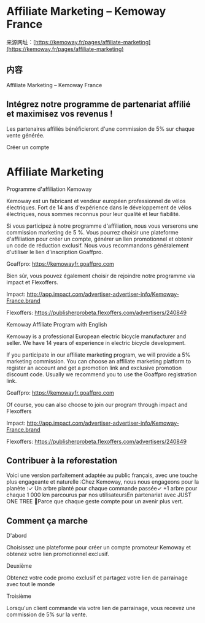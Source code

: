# Affiliate Marketing – Kemoway France

来源网址：[https://kemoway.fr/pages/affiliate-marketing](https://kemoway.fr/pages/affiliate-marketing)

## 内容

<link rel="stylesheet" href="/assets/css/markdown.css">

Affiliate Marketing – Kemoway France

## Intégrez notre programme de partenariat affilié et maximisez vos revenus !

Les partenaires affiliés bénéficieront d'une commission de 5% sur chaque vente générée.

Créer un compte

# Affiliate Marketing

Programme d'affiliation Kemoway

Kemoway est un fabricant et vendeur européen professionnel de vélos électriques. Fort de 14 ans d'expérience dans le développement de vélos électriques, nous sommes reconnus pour leur qualité et leur fiabilité.

Si vous participez à notre programme d'affiliation, nous vous verserons une commission marketing de 5 %. Vous pourrez choisir une plateforme d'affiliation pour créer un compte, générer un lien promotionnel et obtenir un code de réduction exclusif. Nous vous recommandons généralement d'utiliser le lien d'inscription Goaffpro.

Goaffpro: https://kemowayfr.goaffpro.com

Bien sûr, vous pouvez également choisir de rejoindre notre programme via impact et Flexoffers.

Impact: http://app.impact.com/advertiser-advertiser-info/Kemoway-France.brand

Flexoffers: https://publisherprobeta.flexoffers.com/advertisers/240849

Kemoway Affiliate Program with English

Kemoway is a professional European electric bicycle manufacturer and seller. We have 14 years of experience in electric bicycle development.

If you participate in our affiliate marketing program, we will provide a 5% marketing commission. You can choose an affiliate marketing platform to register an account and get a promotion link and exclusive promotion discount code. Usually we recommend you to use the Goaffpro registration link.

Goaffpro: https://kemowayfr.goaffpro.com

Of course, you can also choose to join our program through impact and Flexoffers

Impact: http://app.impact.com/advertiser-advertiser-info/Kemoway-France.brand

Flexoffers: https://publisherprobeta.flexoffers.com/advertisers/240849

## Contribuer à la reforestation

Voici une version parfaitement adaptée au public français, avec une touche plus engageante et naturelle :Chez Kemoway, nous nous engageons pour la planète :✓ Un arbre planté pour chaque commande passée✓ +1 arbre pour chaque 1 000 km parcourus par nos utilisateursEn partenariat avec JUST ONE TREE 🌱Parce que chaque geste compte pour un avenir plus vert.

## Comment ça marche

D'abord

Choisissez une plateforme pour créer un compte promoteur Kemoway et obtenez votre lien promotionnel exclusif.

Deuxième

Obtenez votre code promo exclusif et partagez votre lien de parrainage avec tout le monde

Troisième

Lorsqu'un client commande via votre lien de parrainage, vous recevez une commission de 5% sur la vente.
